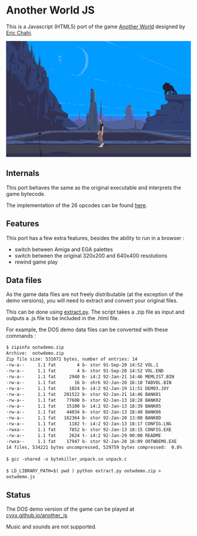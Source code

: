 
# Another World JS

This is a Javascript (HTML5) port of the game <a href="https://www.mobygames.com/game/out-of-this-world">Another World</a> designed by <a href="http://www.anotherworld.fr/">Eric Chahi</a>.

![Screenshot Water](screenshot-water-640.png)


## Internals

This port behaves the same as the original executable and interprets the game bytecode.

The implementation of the 26 opcodes can be found [here](https://github.com/cyxx/another_js/blob/master/another.js#L71).


## Features

This port has a few extra features, besides the ability to run in a browser :

* switch between Amiga and EGA palettes
* switch between the original 320x200 and 640x400 resolutions
* rewind game play


## Data files

As the game data files are not freely distributable (at the exception of the demo versions), you will need to extract and convert your original files.

This can be done using [extract.py](https://github.com/cyxx/another_js/blob/master/extract.py).
The script takes a .zip file as input and outputs a .js file to be included in the .html file.

For example, the DOS demo data files can be converted with these commands :

```
$ zipinfo ootwdemo.zip
Archive:  ootwdemo.zip
Zip file size: 531072 bytes, number of entries: 14
-rw-a--     1.1 fat        4 b- stor 91-Sep-20 14:52 VOL.1
-rw-a--     1.1 fat        4 b- stor 91-Sep-20 14:52 VOL.END
-rw-a--     1.1 fat     2940 b- i4:2 92-Jan-21 14:46 MEMLIST.BIN
-rw-a--     1.1 fat       16 b- shrk 92-Jan-20 16:10 TABVOL.BIN
-rw-a--     1.1 fat     1024 b- i4:2 92-Jan-19 11:51 DEMO3.JOY
-rw-a--     1.1 fat   201522 b- stor 92-Jan-21 14:46 BANK01
-rw-a--     1.1 fat    77608 b- stor 92-Jan-13 18:28 BANK02
-rw-a--     1.1 fat    15100 b- i4:2 92-Jan-13 18:39 BANK05
-rw-a--     1.1 fat    44034 b- stor 92-Jan-13 18:40 BANK06
-rw-a--     1.1 fat   162364 b- stor 92-Jan-20 13:08 BANK0D
-rw-a--     1.1 fat     1182 t- i4:2 92-Jan-13 18:17 CONFIG.LNG
-rwxa--     1.1 fat     7852 b- stor 92-Jan-13 18:15 CONFIG.EXE
-rw-a--     1.1 fat     2624 t- i4:2 92-Jan-29 00:00 README
-rwxa--     1.1 fat    17947 b- stor 92-Jan-20 16:09 OOTWDEMO.EXE
14 files, 534221 bytes uncompressed, 529759 bytes compressed:  0.8%

$ gcc -shared -o bytekiller_unpack.so unpack.c

$ LD_LIBRARY_PATH=$( pwd ) python extract.py ootwdemo.zip > ootwdemo.js
```


## Status

The DOS demo version of the game can be played at [cyxx.github.io/another_js](http://cyxx.github.io/another_js)

Music and sounds are not supported.
